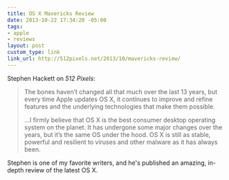 ```yaml
---
title: OS X Mavericks Review
date: 2013-10-22 17:34:20 -05:00
tags:
- apple
- reviews
layout: post
custom_type: link
link_url: http://512pixels.net/2013/10/mavericks-review/
---
```


Stephen Hackett on *512 Pixels*:

>The bones haven’t changed all that much over the last 13 years, but every time Apple updates OS X, it continues to improve and refine features and the underlying technologies that make them possible.
>
>…I firmly believe that OS X is the best consumer desktop operating system on the planet. It has undergone some major changes over the years, but it’s the same OS under the hood. OS X is still as stable, powerful and resilient to viruses and other malware as it has always been.

Stephen is one of my favorite writers, and he's published an amazing, in-depth review of the latest OS X.
